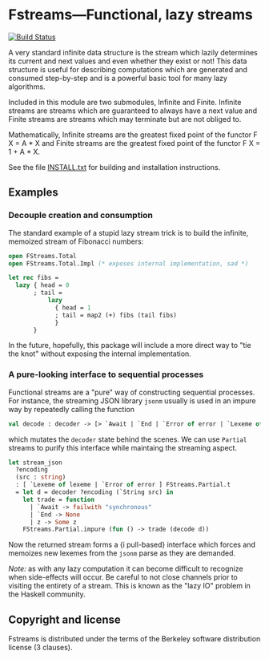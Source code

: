 Fstreams—Functional, lazy streams
=================================

[![Build Status](https://travis-ci.org/tel/ocaml-fstreams.svg?branch=master)](https://travis-ci.org/tel/ocaml-fstreams)

A very standard infinite data structure is the stream which lazily
determines its current and next values and even whether they exist or
not! This data structure is useful for describing computations which
are generated and consumed step-by-step and is a powerful basic tool
for many lazy algorithms.

Included in this module are two submodules, Infinite and
Finite. Infinite streams are streams which are guaranteed to always
have a next value and Finite streams are streams which may terminate
but are not obliged to.

Mathematically, Infinite streams are the greatest fixed point of the
functor F X = A * X and Finite streams are the greatest fixed point of
the functor F X = 1 + A * X.

See the file [INSTALL.txt](INSTALL.txt) for building and installation
instructions.

Examples
--------

### Decouple creation and consumption

The standard example of a stupid lazy stream trick is to build the
infinite, memoized stream of Fibonacci numbers:

```ocaml
open FStreams.Total
open FStreams.Total.Impl (* exposes internal implementation, sad *)

let rec fibs = 
  lazy { head = 0
       ; tail =
           lazy
             { head = 1
             ; tail = map2 (+) fibs (tail fibs)
             }
       }
```

In the future, hopefully, this package will include a more direct way
to "tie the knot" without exposing the internal implementation.

### A pure-looking interface to sequential processes

Functional streams are a "pure" way of constructing sequential
processes. For instance, the streaming JSON library `jsonm` usually is
used in an impure way by repeatedly calling the function

```ocaml
val decode : decoder -> [> `Await | `End | `Error of error | `Lexeme of lexeme ]
```

which mutates the `decoder` state behind the scenes. We can use
`Partial` streams to purify this interface while maintaing the
streaming aspect.

```ocaml
let stream_json
  ?encoding
  (src : string)
  : [ `Lexeme of lexeme | `Error of error ] FStreams.Partial.t
  = let d = decoder ?encoding (`String src) in
    let trade = function
      | `Await -> failwith "synchronous"
      | `End -> None
      | z -> Some z
    FStreams.Partial.impure (fun () -> trade (decode d))
```

Now the returned stream forms a {i pull-based} interface which forces
and memoizes new lexemes from the `jsonm` parse as they are demanded.

*Note:* as with any lazy computation it can become difficult to
recognize when side-effects will occur. Be careful to not close
channels prior to visiting the entirety of a stream. This is known as
the "lazy IO" problem in the Haskell community.

Copyright and license
---------------------

Fstreams is distributed under the terms of the Berkeley software
distribution license (3 clauses).
